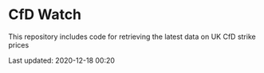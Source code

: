 # CfD Watch

This repository includes code for retrieving the latest data on UK CfD strike prices

Last updated: 2020-12-18 00:20
